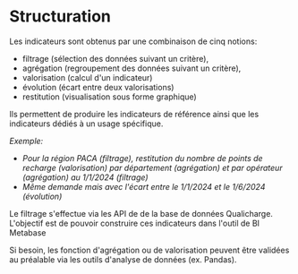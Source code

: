 # Structuration

Les indicateurs sont obtenus par une combinaison de cinq notions:

- filtrage (sélection des données suivant un critère),
- agrégation (regroupement des données suivant un critère),
- valorisation (calcul d'un indicateur)
- évolution (écart entre deux valorisations)
- restitution (visualisation sous forme graphique)

Ils permettent de produire les indicateurs de référence ainsi que les indicateurs dédiés à un usage spécifique.

*Exemple:*

- *Pour la région PACA (filtrage), restitution du nombre de points de recharge (valorisation) par département (agrégation) et par opérateur (agrégation) au 1/1/2024 (filtrage)*
- *Même demande mais avec l'écart entre le 1/1/2024 et le 1/6/2024 (évolution)*

Le filtrage s'effectue via les API de de la base de données Qualicharge.
L'objectif est de pouvoir construire ces indicateurs dans l'outil de BI Metabase

Si besoin, les fonction d'agrégation ou de valorisation peuvent être validées au préalable via les outils d'analyse de données (ex. Pandas).
